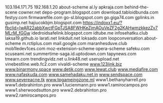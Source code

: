 103.194.171.75
192.168.1.20
about-scheme
al.ly
apkraja.com
behind-the-scene
cowner.net
depo-program.blogspot.com
download.tabloidbunda.com
festyy.com
firmwarefile.com
go-sl.blogspot.com
go.giga74.com
gplinks.in
gusimp.net
hajiucokbjm.blogspot.com
https://indoxx1.eu/?fbclid=IwAR22abbXwctFGpTJSA8FWHKeZjmAOuVeZF2g2KAHwmzkkezZv7MLrM_fGGw
idedroidsafelink.blogspot.com
idtube.me
infosehatku.club
laksa19.github.io
larati.net
linkduit.net
loksado.com
loopconversation.about-scheme
m.rctiplus.com
mail.google.com
maranhesduve.club
mob1ledev1ces.com
moz-extension-scheme
opera-scheme
safeku.com
scuseami.net
summertime-saga.id.uptodown.com
tapynews.com
tmearn.com
trendingvidz.net
u.link48.net
userupload.net
vinebestline.web.fc2.com
vivaldi-scheme
www.123link.biz
www.binarmony.space
www.detik.com
www.lewat.club
www.mediafire.com
www.nafaskuda.com
www.samehadaku.net.in
www.sendspace.com
www.severeacne.tk
www.tpgameingzone.ml
www1.bethanyharrell.pro
www1.debrahinton.pro
www1.lucienmann.pro
www1.ramirocampos.pro
www1.sherwoodsutton.pro
www2.debrahinton.pro
www2.ramirocampos.pro
